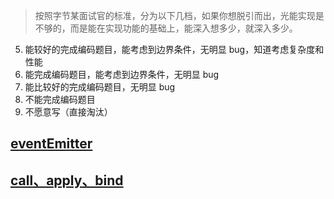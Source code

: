 > 按照字节某面试官的标准，分为以下几档，如果你想脱引而出，光能实现是不够的，而是能在实现功能的基础上，能深入想多少，就深入多少。

5. 能较好的完成编码题目，能考虑到边界条件，无明显 bug，知道考虑复杂度和性能
6. 能完成编码题目，能考虑到边界条件，无明显 bug
7. 能比较好的完成编码题目，无明显 bug
8. 不能完成编码题目
9. 不愿意写（直接淘汰）

## [eventEmitter](eventEmitter/eventEmitter.md)

## [call、apply、bind](call、apply、bind.md)
